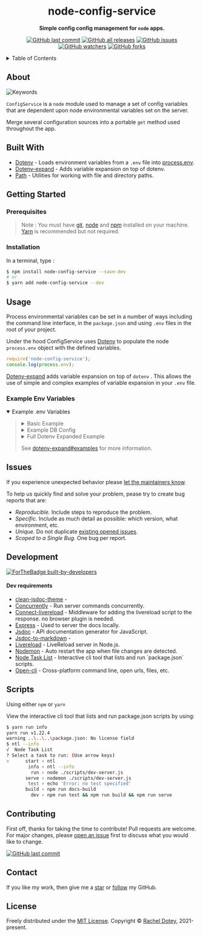 <h1 align="center">node-config-service</h1>
<div align="center">

**Simple config config management for `node` apps.**

[![GitHub last commit](https://img.shields.io/github/last-commit/racheldotey/node-config-service?style=flat-square)](https://github.com/racheldotey/node-config-service/commits/main) [![GitHub all releases](https://img.shields.io/github/downloads/racheldotey/node-config-service/total?style=flat-square)](https://github.com/racheldotey/node-config-service/releases) [![GitHub issues](https://img.shields.io/github/issues/racheldotey/node-config-service?style=flat-square)](https://github.com/racheldotey/node-config-service/issues) [![GitHub watchers](https://img.shields.io/github/watchers/racheldotey/node-config-service?style=flat-square)](https://github.com/racheldotey/node-config-service/watchers/) [![GitHub forks](https://img.shields.io/github/forks/racheldotey/node-config-service?style=flat-square)](https://github.com/racheldotey/node-config-service/fork)

</div>

<details>
<summary>Table of Contents</summary>

- [About](#about)
- [Built With](#built-with)
- [Getting Started](#getting-started)
  - [Prerequisites](#prerequisites)
  - [Installation](#installation)
- [Usage](#usage)
  - [Example Env Variables](#example-env-variables)
- [Issues](#issues)
- [Development](#development)
    - [Dev requirements](#dev-requirements)
- [Scripts](#scripts)
- [Contributing](#contributing)
- [Contact](#contact)
- [License](#license)

</details>

## About

![Keywords](https://img.shields.io/github/package-json/keywords/racheldotey/node-config-service?style=for-the-badge)

`ConfigService` is a `node` module used to manage a set of config variables that are dependent upon node environmental variables set on the server.

Merge several configuration sources into a portable `get` method used throughout the app.

## Built With

<ul>
<li><a href="https://github.com/motdotla/dotenv" target="_blank" rel="noopener">Dotenv</a> - Loads environment variables from a <code>.env</code> file into <a href="https://nodejs.org/docs/latest/api/process.html#process_process_env" target="_blank" rel="noopener">process.env</a>.</li>
<li><a href="https://github.com/motdotla/dotenv-expand" target="_blank" rel="noopener">Dotenv-expand</a> - Adds variable expansion on top of dotenv.</li>
<li><a href="https://github.com/motdotla/path" target="_blank" rel="noopener">Path</a> - Utilities for working with file and directory paths.</li>
</ul>

## Getting Started

### Prerequisites

> Note : You must have <a href="https://git-scm.com/" target="_blank" rel="noopener">git</a>, 
> <a href="https://nodejs.org/" target="_blank" rel="noopener">node</a> and
> <a href="https://www.npmjs.com/" target="_blank" rel="noopener">npm</a> installed on your machine.
> <a href="https://yarnpkg.com/" target="_blank" rel="noopener">Yarn</a> is recommended but not
> required.

### Installation

In a terminal, type :

```bash
$ npm install node-config-service --save-dev
# or
$ yarn add node-config-service --dev
```

## Usage

Process environmental variables can be set in a number of ways including the command line interface, in the `package.json` and using `.env` files in the root of your project.

Under the hood ConfigService uses <a href="https://github.com/motdotla/dotenv" target="_blank" rel="noopener">Dotenv</a> to populate the node `process.env` object with the defined variables.

```js
require('node-config-service');
console.log(process.env);
```

<a href="https://github.com/motdotla/dotenv-expand" target="_blank" rel="noopener">Dotenv-expand</a> adds variable expansion on top of `dotenv` . This allows the use of simple and complex examples of variable expansion in your `.env` file.

### Example Env Variables

<details open="open">
<summary>Example .env Variables</summary>
<blockquote>

<details>
<summary>Basic Example</summary>
<blockquote>

```bash
NODE_ENV=development
PROPERTY_KEY=property_value
```

</blockquote>
</details>

<details>
<summary>Example DB Config</summary>
<blockquote>

```bash
NODE_ENV=production

MONGOLAB_DATABASE=heroku_db
MONGOLAB_USER=username
MONGOLAB_PASSWORD=password
MONGOLAB_DOMAIN=abcd1234.mongolab.com
MONGOLAB_PORT=12345
MONGOLAB_URI=mongodb://${MONGOLAB_USER}:${MONGOLAB_PASSWORD}@${MONGOLAB_DOMAIN}:${MONGOLAB_PORT}/${MONGOLAB_DATABASE}
```

</blockquote>
</details>

<details>
<summary>Full Dotenv Expanded Example</summary>
<blockquote>

```bash
NODE_ENV=test
BASIC=basic

BASIC_EXPAND=$BASIC

MACHINE=machine_env
MACHINE_EXPAND=$MACHINE

UNDEFINED_EXPAND=$UNDEFINED_ENV_KEY

ESCAPED_EXPAND=\$ESCAPED

DEFINED_EXPAND_WITH_DEFAULT=${MACHINE:-default}
DEFINED_EXPAND_WITH_DEFAULT_NESTED=${MACHINE:-${UNDEFINED_ENV_KEY:-default}}

UNDEFINED_EXPAND_WITH_DEFINED_NESTED=${UNDEFINED_ENV_KEY:-${MACHINE:-default}}
UNDEFINED_EXPAND_WITH_DEFAULT=${UNDEFINED_ENV_KEY:-default}
UNDEFINED_EXPAND_WITH_DEFAULT_NESTED=${UNDEFINED_ENV_KEY:-${UNDEFINED_ENV_KEY_2:-default}}
UNDEFINED_EXPAND_WITH_DEFAULT_NESTED_TWICE=${UNDEFINED_ENV_KEY:-${UNDEFINED_ENV_KEY_2${UNDEFINED_ENV_KEY_3:-default}}}
UNDEFINED_EXPAND_WITH_DEFAULT_WITH_SPECIAL_CHARACTERS=${UNDEFINED_ENV_KEY:-/default/path}

MONGOLAB_DATABASE=heroku_db
MONGOLAB_USER=username
MONGOLAB_PASSWORD=password
MONGOLAB_DOMAIN=abcd1234.mongolab.com
MONGOLAB_PORT=12345
MONGOLAB_URI=mongodb://${MONGOLAB_USER}:${MONGOLAB_PASSWORD}@${MONGOLAB_DOMAIN}:${MONGOLAB_PORT}/${MONGOLAB_DATABASE}

MONGOLAB_USER_RECURSIVELY=${MONGOLAB_USER}:${MONGOLAB_PASSWORD}
MONGOLAB_URI_RECURSIVELY=mongodb://${MONGOLAB_USER_RECURSIVELY}@${MONGOLAB_DOMAIN}:${MONGOLAB_PORT}/${MONGOLAB_DATABASE}

WITHOUT_CURLY_BRACES_URI=mongodb://$MONGOLAB_USER:$MONGOLAB_PASSWORD@$MONGOLAB_DOMAIN:$MONGOLAB_PORT/$MONGOLAB_DATABASE
WITHOUT_CURLY_BRACES_USER_RECURSIVELY=$MONGOLAB_USER:$MONGOLAB_PASSWORD
WITHOUT_CURLY_BRACES_URI_RECURSIVELY=mongodb://$MONGOLAB_USER_RECURSIVELY@$MONGOLAB_DOMAIN:$MONGOLAB_PORT/$MONGOLAB_DATABASE
WITHOUT_CURLY_BRACES_UNDEFINED_EXPAND_WITH_DEFAULT_WITH_SPECIAL_CHARACTERS=$UNDEFINED_ENV_KEY:-/default/path
```

</blockquote>
</details>

<p>See <a href="https://github.com/motdotla/dotenv-expand#examples" target="_blank" rel="noopener">dotenv-expand#examples</a> for more information.</p>

</blockquote>
</details>

## Issues

If you experience unexpected behavior please [let the maintainers know](https://github.com/racheldotey/node-config-service/issues/new).

To help us quickly find and solve your problem, pease try to create bug reports that are:

*   _Reproducible._ Include steps to reproduce the problem.
*   _Specific._ Include as much detail as possible: which version, what environment, etc.
*   _Unique._ Do not duplicate [existing opened issues](https://github.com/racheldotey/node-config-service/issues).
*   _Scoped to a Single Bug._ One bug per report.

## Development

[![ForTheBadge built-by-developers](http://ForTheBadge.com/images/badges/built-by-developers.svg)](https://GitHub.com/racheldotey/)

#### Dev requirements

<ul>
<li><a href="" target="_blank" rel="noopener">clean-jsdoc-theme</a> -
<li><a href="https://github.com/open-cli-tools/concurrently" target="_blank" rel="noopener">Concurrently</a> - Run server commands concurrently.</li>
<li><a href="https://github.com/intesso/connect-livereload" target="_blank" rel="noopener">Connect-livereload</a> - Middleware for adding the livereload script to the response. no browser plugin is needed.</li>
<li><a href="https://expressjs.com/" target="_blank" rel="noopener">Express</a> - Used to server the docs locally.</li>
<li><a href="https://jsdoc.app/" target="_blank" rel="noopener">Jsdoc</a> - API documentation generator for JavaScript.</li>
<li><a href="" target="_blank" rel="noopener">Jsdoc-to-markdown</a> -</li>
<li><a href="https://github.com/mmichelli/node-livereload" target="_blank" rel="noopener">Livereload</a> - LiveReload server in Node.js.</li>
<li><a href="https://github.com/remy/nodemon" target="_blank" rel="noopener">Nodemon</a> - Auto restart the app when file changes are detected.</li>
<li><a href="https://github.com/ruyadorno/ntl" target="_blank" rel="noopener">Node Task List</a> - Interactive cli tool that lists and run `package.json` scripts.</li>
<li><a href="https://github.com/sindresorhus/open-cli" target="_blank" rel="noopener">Open-cli</a> - Cross-platform command line, open urls, files, etc.</li>
</ul>

## Scripts

Using either `npm` or `yarn`

View the interactive cli tool that lists and run package.json scripts by using:

```bash
$ yarn run info
yarn run v1.22.4
warning ..\..\..\package.json: No license field
$ ntl --info
√  Node Task List
? Select a task to run: (Use arrow keys)
>      start › ntl
        info › ntl --info
         run › node ./scripts/dev-server.js
       serve › nodemon ./scripts/dev-server.js
        test › echo 'Error: no test specified'
       build › npm run docs-build
         dev › npm run test && npm run build && npm run serve

```

## Contributing

First off, thanks for taking the time to contribute! Pull requests are welcome. For major changes, please [open an issue](#issues) first to discuss what you would like to change.

[![GitHub last commit](https://img.shields.io/github/last-commit/racheldotey/node-config-service?style=for-the-badge)](https://github.com/racheldotey/node-config-service/commits/main)

## Contact

If you like my work, then give me a <a href="https://github.com/racheldotey/node-config-service/" target="_blank" rel="noopener">star</a> or <a href="https://github.com/racheldotey" target="_blank" rel="noopener">follow</a> my GitHub.

## License

Freely distributed under the <a href="https://github.com/racheldotey/node-config-service/blob/main/LICENSE" target="_blank" rel="noopener">MIT License</a>. Copyright © <a href="https://racheldotey.ninja" target="_blank" rel="noopener">Rachel Dotey</a>, 2021-present.
